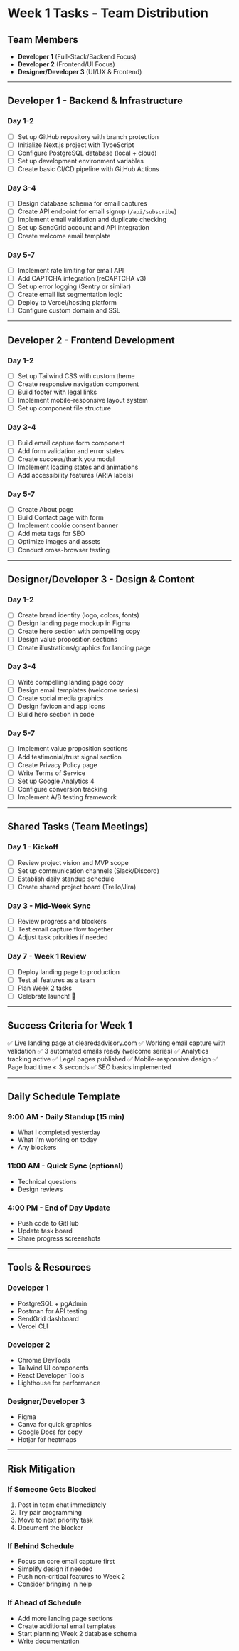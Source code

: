 # Week 1 Tasks - Team Distribution

## Team Members
- **Developer 1** (Full-Stack/Backend Focus)
- **Developer 2** (Frontend/UI Focus)  
- **Designer/Developer 3** (UI/UX & Frontend)

---

## Developer 1 - Backend & Infrastructure
### Day 1-2
- [ ] Set up GitHub repository with branch protection
- [ ] Initialize Next.js project with TypeScript
- [ ] Configure PostgreSQL database (local + cloud)
- [ ] Set up development environment variables
- [ ] Create basic CI/CD pipeline with GitHub Actions

### Day 3-4
- [ ] Design database schema for email captures
- [ ] Create API endpoint for email signup (`/api/subscribe`)
- [ ] Implement email validation and duplicate checking
- [ ] Set up SendGrid account and API integration
- [ ] Create welcome email template

### Day 5-7
- [ ] Implement rate limiting for email API
- [ ] Add CAPTCHA integration (reCAPTCHA v3)
- [ ] Set up error logging (Sentry or similar)
- [ ] Create email list segmentation logic
- [ ] Deploy to Vercel/hosting platform
- [ ] Configure custom domain and SSL

---

## Developer 2 - Frontend Development
### Day 1-2
- [ ] Set up Tailwind CSS with custom theme
- [ ] Create responsive navigation component
- [ ] Build footer with legal links
- [ ] Implement mobile-responsive layout system
- [ ] Set up component file structure

### Day 3-4
- [ ] Build email capture form component
- [ ] Add form validation and error states
- [ ] Create success/thank you modal
- [ ] Implement loading states and animations
- [ ] Add accessibility features (ARIA labels)

### Day 5-7
- [ ] Create About page
- [ ] Build Contact page with form
- [ ] Implement cookie consent banner
- [ ] Add meta tags for SEO
- [ ] Optimize images and assets
- [ ] Conduct cross-browser testing

---

## Designer/Developer 3 - Design & Content
### Day 1-2
- [ ] Create brand identity (logo, colors, fonts)
- [ ] Design landing page mockup in Figma
- [ ] Create hero section with compelling copy
- [ ] Design value proposition sections
- [ ] Create illustrations/graphics for landing page

### Day 3-4
- [ ] Write compelling landing page copy
- [ ] Design email templates (welcome series)
- [ ] Create social media graphics
- [ ] Design favicon and app icons
- [ ] Build hero section in code

### Day 5-7
- [ ] Implement value proposition sections
- [ ] Add testimonial/trust signal section
- [ ] Create Privacy Policy page
- [ ] Write Terms of Service
- [ ] Set up Google Analytics 4
- [ ] Configure conversion tracking
- [ ] Implement A/B testing framework

---

## Shared Tasks (Team Meetings)
### Day 1 - Kickoff
- [ ] Review project vision and MVP scope
- [ ] Set up communication channels (Slack/Discord)
- [ ] Establish daily standup schedule
- [ ] Create shared project board (Trello/Jira)

### Day 3 - Mid-Week Sync
- [ ] Review progress and blockers
- [ ] Test email capture flow together
- [ ] Adjust task priorities if needed

### Day 7 - Week 1 Review
- [ ] Deploy landing page to production
- [ ] Test all features as a team
- [ ] Plan Week 2 tasks
- [ ] Celebrate launch! 🚀

---

## Success Criteria for Week 1
✅ Live landing page at clearedadvisory.com
✅ Working email capture with validation
✅ 3 automated emails ready (welcome series)
✅ Analytics tracking active
✅ Legal pages published
✅ Mobile-responsive design
✅ Page load time < 3 seconds
✅ SEO basics implemented

---

## Daily Schedule Template

### 9:00 AM - Daily Standup (15 min)
- What I completed yesterday
- What I'm working on today
- Any blockers

### 11:00 AM - Quick Sync (optional)
- Technical questions
- Design reviews

### 4:00 PM - End of Day Update
- Push code to GitHub
- Update task board
- Share progress screenshots

---

## Tools & Resources

### Developer 1
- PostgreSQL + pgAdmin
- Postman for API testing
- SendGrid dashboard
- Vercel CLI

### Developer 2
- Chrome DevTools
- Tailwind UI components
- React Developer Tools
- Lighthouse for performance

### Designer/Developer 3
- Figma
- Canva for quick graphics
- Google Docs for copy
- Hotjar for heatmaps

---

## Risk Mitigation

### If Someone Gets Blocked
1. Post in team chat immediately
2. Try pair programming
3. Move to next priority task
4. Document the blocker

### If Behind Schedule
- Focus on core email capture first
- Simplify design if needed
- Push non-critical features to Week 2
- Consider bringing in help

### If Ahead of Schedule
- Add more landing page sections
- Create additional email templates
- Start planning Week 2 database schema
- Write documentation